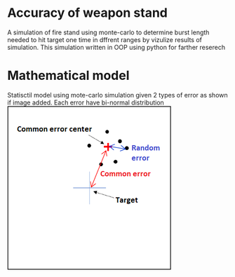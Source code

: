 # Accuracy of weapon stand 
A simulation of fire stand using monte-carlo to determine burst length needed to hit target one time in dffrent ranges by vizulize results of simulation.
This simulation written in OOP using python for farther reserech

# Mathematical model
Statisctil model using mote-carlo simulation given 2 types of error as shown if image added.
Each error have bi-normal distribution 
![alt text](https://github.com/GoshaDo/FireSimulation/blob/main/ErrorsPlot.png?raw=true)


